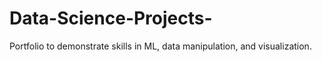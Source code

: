 # Data-Science-Projects-
Portfolio to demonstrate skills in ML, data manipulation, and visualization.

